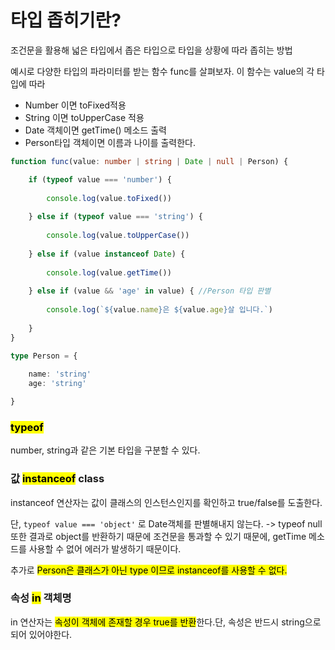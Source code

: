 
# 타입 좁히기란?

조건문을 활용해 넓은 타입에서 좁은 타입으로 타입을 상황에 따라 좁히는 방법

예시로 다양한 타입의 파라미터를 받는 함수 func를 살펴보자. 
이 함수는 value의 각 타입에 따라
- Number 이면 toFixed적용
- String 이면 toUpperCase 적용
-  Date 객체이면 getTime() 메소드 출력
-  Person타입 객체이면 이름과 나이를 출력한다.

```typescript
function func(value: number | string | Date | null | Person) {

	if (typeof value === 'number') {
	
		console.log(value.toFixed())
	
	} else if (typeof value === 'string') {
	
		console.log(value.toUpperCase())
	
	} else if (value instanceof Date) {
	
		console.log(value.getTime())
	
	} else if (value && 'age' in value) { //Person 타입 판별
	
		console.log(`${value.name}은 ${value.age}살 입니다.`)
	
	}
}

type Person = {
	
	name: 'string'
	age: 'string'

}
```

### <mark class="hltr-yellow">typeof</mark>

number, string과 같은 기본 타입을 구분할 수 있다.

### 값 <mark class="hltr-yellow">instanceof</mark> class

instanceof 연산자는 값이 클래스의 인스턴스인지를 확인하고 true/false를 도출한다.

단, `typeof value === 'object'` 로 Date객체를 판별해내지 않는다. 
-> typeof null 또한 결과로 object를 반환하기 때문에 조건문을 통과할 수 있기 때문에, getTime 메소드를 사용할 수 없어 에러가 발생하기 때문이다.

추가로 <mark class="hltr-purple">Person은 클래스가 아닌 type 이므로 instanceof를 사용할 수 없다.</mark>

### 속성 <mark class="hltr-yellow">in</mark> 객체명

in 연산자는 <mark class="hltr-green">속성이 객체에 존재할 경우 true를 반환</mark>한다.단, 속성은 반드시 string으로 되어 있어야한다.
